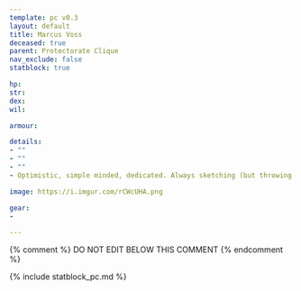 ```yaml
---
template: pc v0.3
layout: default
title: Marcus Voss
deceased: true
parent: Protectorate Clique
nav_exclude: false
statblock: true

hp: 
str: 
dex: 
wil: 

armour: 

details:
- ""
- ""
- ""
- Optimistic, simple minded, dedicated. Always sketching (but throwing pages away). 25 yo.

image: https://i.imgur.com/rCWcUHA.png

gear:
-

---
```


{% comment %}
DO NOT EDIT BELOW THIS COMMENT
{% endcomment %}

{% include statblock_pc.md %}
